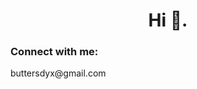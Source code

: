 <h1 align="center">Hi 👋.

</h1>

<h3 align="left">Connect with me:</h3> buttersdyx@gmail.com
<p align="left">
</p>
